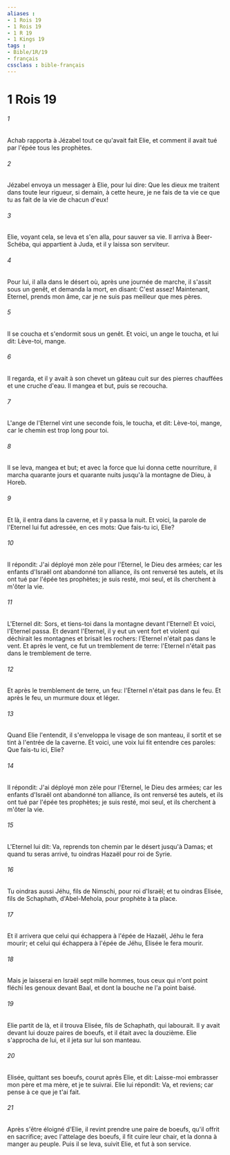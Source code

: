 ```yaml
---
aliases : 
- 1 Rois 19
- 1 Rois 19
- 1 R 19
- 1 Kings 19
tags : 
- Bible/1R/19
- français
cssclass : bible-français
---
```


# 1 Rois 19

###### 1
Achab rapporta à Jézabel tout ce qu'avait fait Elie, et comment il avait tué par l'épée tous les prophètes.
###### 2
Jézabel envoya un messager à Elie, pour lui dire: Que les dieux me traitent dans toute leur rigueur, si demain, à cette heure, je ne fais de ta vie ce que tu as fait de la vie de chacun d'eux!
###### 3
Elie, voyant cela, se leva et s'en alla, pour sauver sa vie. Il arriva à Beer-Schéba, qui appartient à Juda, et il y laissa son serviteur.
###### 4
Pour lui, il alla dans le désert où, après une journée de marche, il s'assit sous un genêt, et demanda la mort, en disant: C'est assez! Maintenant, Eternel, prends mon âme, car je ne suis pas meilleur que mes pères.
###### 5
Il se coucha et s'endormit sous un genêt. Et voici, un ange le toucha, et lui dit: Lève-toi, mange.
###### 6
Il regarda, et il y avait à son chevet un gâteau cuit sur des pierres chauffées et une cruche d'eau. Il mangea et but, puis se recoucha.
###### 7
L'ange de l'Eternel vint une seconde fois, le toucha, et dit: Lève-toi, mange, car le chemin est trop long pour toi.
###### 8
Il se leva, mangea et but; et avec la force que lui donna cette nourriture, il marcha quarante jours et quarante nuits jusqu'à la montagne de Dieu, à Horeb.
###### 9
Et là, il entra dans la caverne, et il y passa la nuit. Et voici, la parole de l'Eternel lui fut adressée, en ces mots: Que fais-tu ici, Elie?
###### 10
Il répondit: J'ai déployé mon zèle pour l'Eternel, le Dieu des armées; car les enfants d'Israël ont abandonné ton alliance, ils ont renversé tes autels, et ils ont tué par l'épée tes prophètes; je suis resté, moi seul, et ils cherchent à m'ôter la vie.
###### 11
L'Eternel dit: Sors, et tiens-toi dans la montagne devant l'Eternel! Et voici, l'Eternel passa. Et devant l'Eternel, il y eut un vent fort et violent qui déchirait les montagnes et brisait les rochers: l'Eternel n'était pas dans le vent. Et après le vent, ce fut un tremblement de terre: l'Eternel n'était pas dans le tremblement de terre.
###### 12
Et après le tremblement de terre, un feu: l'Eternel n'était pas dans le feu. Et après le feu, un murmure doux et léger.
###### 13
Quand Elie l'entendit, il s'enveloppa le visage de son manteau, il sortit et se tint à l'entrée de la caverne. Et voici, une voix lui fit entendre ces paroles: Que fais-tu ici, Elie?
###### 14
Il répondit: J'ai déployé mon zèle pour l'Eternel, le Dieu des armées; car les enfants d'Israël ont abandonné ton alliance, ils ont renversé tes autels, et ils ont tué par l'épée tes prophètes; je suis resté, moi seul, et ils cherchent à m'ôter la vie.
###### 15
L'Eternel lui dit: Va, reprends ton chemin par le désert jusqu'à Damas; et quand tu seras arrivé, tu oindras Hazaël pour roi de Syrie.
###### 16
Tu oindras aussi Jéhu, fils de Nimschi, pour roi d'Israël; et tu oindras Elisée, fils de Schaphath, d'Abel-Mehola, pour prophète à ta place.
###### 17
Et il arrivera que celui qui échappera à l'épée de Hazaël, Jéhu le fera mourir; et celui qui échappera à l'épée de Jéhu, Elisée le fera mourir.
###### 18
Mais je laisserai en Israël sept mille hommes, tous ceux qui n'ont point fléchi les genoux devant Baal, et dont la bouche ne l'a point baisé.
###### 19
Elie partit de là, et il trouva Elisée, fils de Schaphath, qui labourait. Il y avait devant lui douze paires de boeufs, et il était avec la douzième. Elie s'approcha de lui, et il jeta sur lui son manteau.
###### 20
Elisée, quittant ses boeufs, courut après Elie, et dit: Laisse-moi embrasser mon père et ma mère, et je te suivrai. Elie lui répondit: Va, et reviens; car pense à ce que je t'ai fait.
###### 21
Après s'être éloigné d'Elie, il revint prendre une paire de boeufs, qu'il offrit en sacrifice; avec l'attelage des boeufs, il fit cuire leur chair, et la donna à manger au peuple. Puis il se leva, suivit Elie, et fut à son service.

